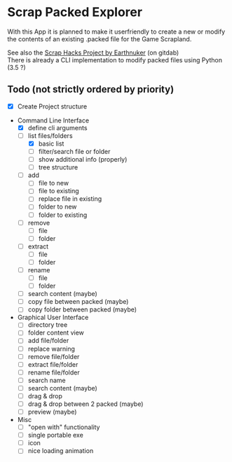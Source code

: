 Scrap Packed Explorer
=====================

With this App it is planned to make it userfriendly to create a new or modify the contents of an existing .packed file for the Game Scrapland.

See also the [Scrap Hacks Project by Earthnuker](https://gitdab.com/Earthnuker/ScrapHacks) (on gitdab)  
There is already a CLI implementation to modify packed files using Python (3.5 ?)

## Todo (not strictly ordered by priority)
- [x] Create Project structure
- Command Line Interface
	- [x] define cli arguments
	- [ ] list files/folders
		- [X] basic list
		- [ ] filter/search file or folder
		- [ ] show additional info (properly)
		- [ ] tree structure
	- [ ] add
		- [ ] file to new
		- [ ] file to existing
		- [ ] replace file in existing
		- [ ] folder to new
		- [ ] folder to existing
	- [ ] remove
		- [ ] file
		- [ ] folder
	- [ ] extract
		- [ ] file
		- [ ] folder
	- [ ] rename
		- [ ] file
		- [ ] folder
	- [ ] search content (maybe)
	- [ ] copy file between packed (maybe)
	- [ ] copy folder between packed (maybe)
- Graphical User Interface
	- [ ] directory tree
	- [ ] folder content view
	- [ ] add file/folder
	- [ ] replace warning
	- [ ] remove file/folder
	- [ ] extract file/folder
	- [ ] rename file/folder
	- [ ] search name
	- [ ] search content (maybe)
	- [ ] drag & drop
	- [ ] drag & drop between 2 packed (maybe)
	- [ ] preview (maybe)
- Misc
	- [ ] "open with" functionality
	- [ ] single portable exe
	- [ ] icon
	- [ ] nice loading animation
